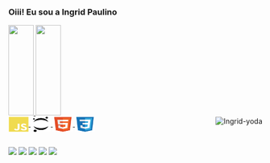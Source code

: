 ### Oiii! Eu sou a Ingrid Paulino 
 <div>
  <a href="https://github.com/Ingrid-Paulino">
  <img height="180em" width="50em" src="https://github-readme-stats.vercel.app/api?username=Ingrid-Paulino&show_icons=true&theme=dracula&include_all_commits=true&count_private=true"/>
  <img height="180em" width="50em" src="https://github-readme-stats.vercel.app/api/top-langs/?username=Ingrid-Paulino&layout=compact&langs_count=16&theme=dracula"/>
</div>
<div style="display: inline_block">
  <img align="center" alt="Ingrid-Js" height="30" width="40" src="https://raw.githubusercontent.com/devicons/devicon/master/icons/javascript/javascript-plain.svg">
  <img align="center" alt="Ingrid-Jp" height="30" width="40" src="https://raw.githubusercontent.com/devicons/devicon/master/icons/jupyter/jupyter-plain.svg">
  <img align="center" alt="Ingrid-HTML" height="30" width="40" src="https://raw.githubusercontent.com/devicons/devicon/master/icons/html5/html5-original.svg">
  <img align="center" alt="Ingrid-CSS" height="30" width="40" src="https://raw.githubusercontent.com/devicons/devicon/master/icons/css3/css3-original.svg">
  <img align="right" alt="Ingrid-yoda" src="https://cdn.discordapp.com/attachments/795358919417397249/825430589581688872/hi.gif">
</div>
        
   ##
        
  <div>
  <a href = "mailto: contatoingridpaulino@gmail.com"><img src="https://img.shields.io/badge/-Gmail-%23EA4335?style=for-the-badge&logo=gmail&logoColor=white" target="_blank"></a>
  <a href="https://www.linkedin.com/in/ingrid-paulino/" target="_blank"><img src="https://img.shields.io/badge/-LinkedIn-%230077B5?style=for-the-badge&logo=linkedin&logoColor=white" target="_blank"></a>
  <a href="https://www.youtube.com/channel/UC76137i61lXVqXp2bd-SNuA" target="_blank">    <img src="https://img.shields.io/badge/-Youtube-%23333?style=for-the-badge&logo=youtube&logoColor=white" target="_blank"></a>
  <a href="https://www.youtube.com/channel/UCpyhL9OCkSvv-GLyGIK12mQ" target="_blank"><img src="https://img.shields.io/badge/-Youtube-%23333?style=for-the-badge&logo=youtube&logoColor=white" target="_blank"></a>
        <a href="https://instagram.com/euingridpaulino" target="_blank"><img src="https://img.shields.io/badge/-Instagram-%23E4405F?style=for-the-badge&logo=instagram&logoColor=white" target="_blank"></a>
</div>


<!--
**Ingrid-Paulino/Ingrid-Paulino** is a ✨ _special_ ✨ repository because its `README.md` (this file) appears on your GitHub profile.

Here are some ideas to get you started:

- 🔭 I’m currently working on ...
- 🌱 I’m currently learning ...
- 👯 I’m looking to collaborate on ...
- 🤔 I’m looking for help with ...
- 💬 Ask me about ...
- 📫 How to reach me: ...
- 😄 Pronouns: ...
- ⚡ Fun fact: ...
-->
